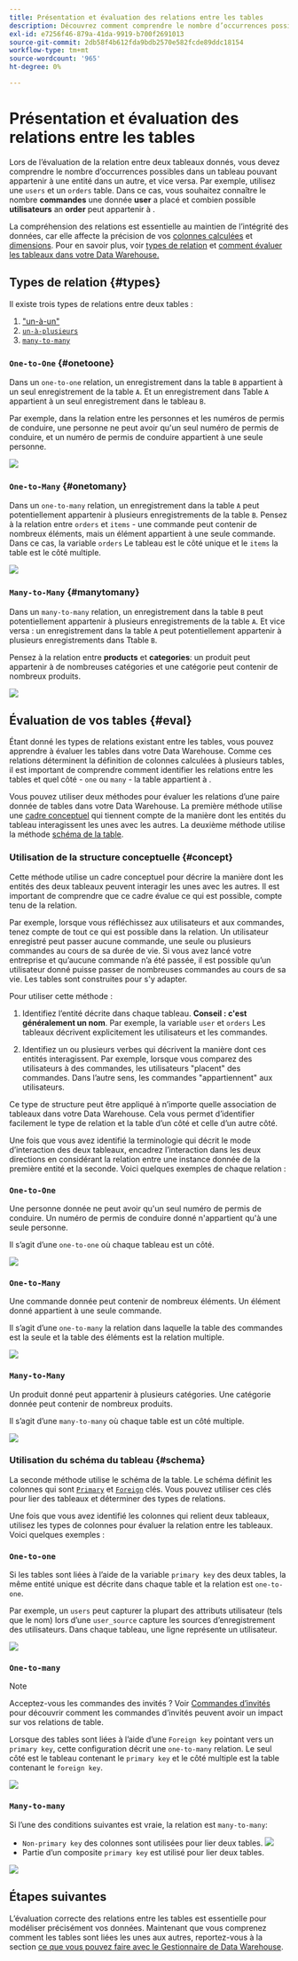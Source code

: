 ```yaml
---
title: Présentation et évaluation des relations entre les tables
description: Découvrez comment comprendre le nombre d’occurrences possibles dans une table pouvant appartenir à une entité dans une autre.
exl-id: e7256f46-879a-41da-9919-b700f2691013
source-git-commit: 2db58f4b612fda9bdb2570e582fcde89ddc18154
workflow-type: tm+mt
source-wordcount: '965'
ht-degree: 0%

---
```


# Présentation et évaluation des relations entre les tables

Lors de l’évaluation de la relation entre deux tableaux donnés, vous devez comprendre le nombre d’occurrences possibles dans un tableau pouvant appartenir à une entité dans un autre, et vice versa. Par exemple, utilisez une `users` et un `orders` table. Dans ce cas, vous souhaitez connaître le nombre **commandes** une donnée **user** a placé et combien possible **utilisateurs** an **order** peut appartenir à .

La compréhension des relations est essentielle au maintien de l’intégrité des données, car elle affecte la précision de vos [colonnes calculées](../data-warehouse-mgr/creating-calculated-columns.md) et [dimensions](../data-warehouse-mgr/manage-data-dimensions-metrics.md). Pour en savoir plus, voir [types de relation](#types) et [comment évaluer les tableaux dans votre Data Warehouse.](#eval)

## Types de relation {#types}

Il existe trois types de relations entre deux tables :

1. [&quot;un-à-un&quot;](#onetoone)
1. [`un-à-plusieurs`](#onetomany)
1. [`many-to-many`](#manytomany)

### `One-to-One` {#onetoone}

Dans un `one-to-one` relation, un enregistrement dans la table `B` appartient à un seul enregistrement de la table `A`. Et un enregistrement dans Table `A` appartient à un seul enregistrement dans le tableau `B`.

Par exemple, dans la relation entre les personnes et les numéros de permis de conduire, une personne ne peut avoir qu&#39;un seul numéro de permis de conduire, et un numéro de permis de conduire appartient à une seule personne.

![](../../assets/one-to-one.png)

### `One-to-Many` {#onetomany}

Dans un `one-to-many` relation, un enregistrement dans la table `A` peut potentiellement appartenir à plusieurs enregistrements de la table `B`. Pensez à la relation entre `orders` et `items` - une commande peut contenir de nombreux éléments, mais un élément appartient à une seule commande. Dans ce cas, la variable `orders` Le tableau est le côté unique et le `items` la table est le côté multiple.

![](../../assets/one-to-many_001.png)

### `Many-to-Many` {#manytomany}

Dans un `many-to-many` relation, un enregistrement dans la table `B` peut potentiellement appartenir à plusieurs enregistrements de la table `A`. Et vice versa : un enregistrement dans la table `A` peut potentiellement appartenir à plusieurs enregistrements dans Ttable `B`.

Pensez à la relation entre **products** et **categories**: un produit peut appartenir à de nombreuses catégories et une catégorie peut contenir de nombreux produits.

![](../../assets/many-to-many.png)

## Évaluation de vos tables {#eval}

Étant donné les types de relations existant entre les tables, vous pouvez apprendre à évaluer les tables dans votre Data Warehouse. Comme ces relations déterminent la définition de colonnes calculées à plusieurs tables, il est important de comprendre comment identifier les relations entre les tables et quel côté - `one` ou `many` - la table appartient à .

Vous pouvez utiliser deux méthodes pour évaluer les relations d’une paire donnée de tables dans votre Data Warehouse. La première méthode utilise une [cadre conceptuel](#concept) qui tiennent compte de la manière dont les entités du tableau interagissent les unes avec les autres. La deuxième méthode utilise la méthode [schéma de la table](#schema).

### Utilisation de la structure conceptuelle {#concept}

Cette méthode utilise un cadre conceptuel pour décrire la manière dont les entités des deux tableaux peuvent interagir les unes avec les autres. Il est important de comprendre que ce cadre évalue ce qui est possible, compte tenu de la relation.

Par exemple, lorsque vous réfléchissez aux utilisateurs et aux commandes, tenez compte de tout ce qui est possible dans la relation. Un utilisateur enregistré peut passer aucune commande, une seule ou plusieurs commandes au cours de sa durée de vie. Si vous avez lancé votre entreprise et qu’aucune commande n’a été passée, il est possible qu’un utilisateur donné puisse passer de nombreuses commandes au cours de sa vie. Les tables sont construites pour s&#39;y adapter.

Pour utiliser cette méthode :

1. Identifiez l’entité décrite dans chaque tableau. **Conseil : c&#39;est généralement un nom**. Par exemple, la variable `user` et `orders` Les tableaux décrivent explicitement les utilisateurs et les commandes.

1. Identifiez un ou plusieurs verbes qui décrivent la manière dont ces entités interagissent. Par exemple, lorsque vous comparez des utilisateurs à des commandes, les utilisateurs &quot;placent&quot; des commandes. Dans l’autre sens, les commandes &quot;appartiennent&quot; aux utilisateurs.

Ce type de structure peut être appliqué à n’importe quelle association de tableaux dans votre Data Warehouse. Cela vous permet d’identifier facilement le type de relation et la table d’un côté et celle d’un autre côté.

Une fois que vous avez identifié la terminologie qui décrit le mode d’interaction des deux tableaux, encadrez l’interaction dans les deux directions en considérant la relation entre une instance donnée de la première entité et la seconde. Voici quelques exemples de chaque relation :

### `One-to-One`

Une personne donnée ne peut avoir qu&#39;un seul numéro de permis de conduire. Un numéro de permis de conduire donné n&#39;appartient qu&#39;à une seule personne.

Il s’agit d’une `one-to-one` où chaque tableau est un côté.

![](../../assets/one-to-one3.png)

### `One-to-Many`

Une commande donnée peut contenir de nombreux éléments. Un élément donné appartient à une seule commande.

Il s’agit d’une `one-to-many` la relation dans laquelle la table des commandes est la seule et la table des éléments est la relation multiple.

![](../../assets/one-to-many3.png)

### `Many-to-Many`

Un produit donné peut appartenir à plusieurs catégories. Une catégorie donnée peut contenir de nombreux produits.

Il s’agit d’une `many-to-many` où chaque table est un côté multiple.

![](../../assets/many-to-many3.png)

### Utilisation du schéma du tableau {#schema}

La seconde méthode utilise le schéma de la table. Le schéma définit les colonnes qui sont [`Primary`](https://en.wikipedia.org/wiki/Unique_key) et [`Foreign`](https://en.wikipedia.org/wiki/Foreign_key) clés. Vous pouvez utiliser ces clés pour lier des tableaux et déterminer des types de relations.

Une fois que vous avez identifié les colonnes qui relient deux tableaux, utilisez les types de colonnes pour évaluer la relation entre les tableaux. Voici quelques exemples :

### `One-to-one`

Si les tables sont liées à l’aide de la variable `primary key` des deux tables, la même entité unique est décrite dans chaque table et la relation est `one-to-one`.

Par exemple, un `users` peut capturer la plupart des attributs utilisateur (tels que le nom) lors d’une `user_source` capture les sources d’enregistrement des utilisateurs. Dans chaque tableau, une ligne représente un utilisateur.

![](../../assets/one-to-one1.png)

### `One-to-many`

>[!NOTE]
>
>Acceptez-vous les commandes des invités ? Voir [Commandes d’invités](../data-warehouse-mgr/guest-orders.md) pour découvrir comment les commandes d’invités peuvent avoir un impact sur vos relations de table.

Lorsque des tables sont liées à l’aide d’une `Foreign key` pointant vers un `primary key`, cette configuration décrit une `one-to-many` relation. Le seul côté est le tableau contenant le `primary key` et le côté multiple est la table contenant le `foreign key`.

![](../../assets/one-to-many1.png)

### `Many-to-many`

Si l’une des conditions suivantes est vraie, la relation est `many-to-many`:

* `Non-primary key` des colonnes sont utilisées pour lier deux tables.
   ![](../../assets/many-to-many1.png)
* Partie d’un composite `primary key` est utilisé pour lier deux tables.

![](../../assets/many-to-mnay2.png)

## Étapes suivantes

L’évaluation correcte des relations entre les tables est essentielle pour modéliser précisément vos données. Maintenant que vous comprenez comment les tables sont liées les unes aux autres, reportez-vous à la section [ce que vous pouvez faire avec le Gestionnaire de Data Warehouse](../data-warehouse-mgr/tour-dwm.md).
